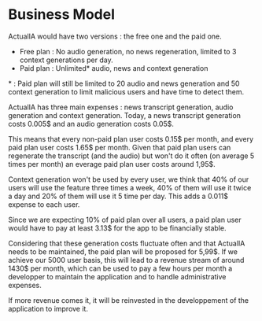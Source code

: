 # Business Model

ActualIA would have two versions : the free one and the paid one.

- Free plan : No audio generation, no news regeneration, limited to 3 context generations per day.
- Paid plan : Unlimited\* audio, news and context generation

\* : Paid plan will still be limited to 20 audio and news generation and 50 context generation to limit malicious users and have time to detect them.

ActualIA has three main expenses : news transcript generation, audio generation and context generation. Today, a news transcript generation costs 0.005\$ and an audio generation costs 0.05\$.

This means that every non-paid plan user costs 0.15\$ per month, and every paid plan user costs 1.65\$ per month. Given that paid plan users can regenerate the transcript (and the audio) but won't do it often (on average 5 times per month) an everage paid plan user costs around 1,95\$.

Context generation won't be used by every user, we think that 40% of our users will use the feature three times a week, 40% of them will use it twice a day and 20% of them will use it 5 time per day. This adds a 0.011\$ expense to each user.

Since we are expecting 10% of paid plan over all users, a paid plan user would have to pay at least 3.13\$ for the app to be financially stable.

Considering that these generation costs fluctuate often and that ActualIA needs to be maintained, the paid plan will be proposed for 5,99\$. If we achieve our 5000 user basis, this will lead to a revenue stream of around 1430\$ per month, which can be used to pay a few hours per month a developper to maintain the application and to handle administrative expenses.

If more revenue comes it, it will be reinvested in the developpement of the application to improve it.
